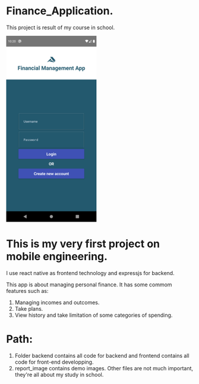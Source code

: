 # Finance_Application.
This project is result of my course in school.

<img src="https://github.com/VLGIN/Finance_Application/blob/main/report_image/Screenshot_1610522501.png" height="500">

# This is my very first project on mobile engineering.
I use react native as frontend technology and expressjs for backend.

This app is about managing personal finance. It has some commom features such as:
1. Managing incomes and outcomes.
2. Take plans.
3. View history and take limitation of some categories of spending.

# Path:
1. Folder backend contains all code for backend and frontend contains all code for front-end developping.
2. report_image contains demo images.
Other files are not much important, they're all about my study in school.
